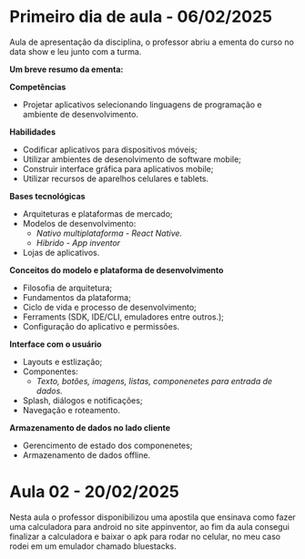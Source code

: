 # Primeiro dia de aula - 06/02/2025

Aula de apresentação da disciplina, o professor abriu a ementa do curso no data show e leu junto com a turma. 

**Um breve resumo da ementa:**

**Competências** 
- Projetar aplicativos selecionando linguagens de programação e ambiente de desenvolvimento. 

**Habilidades**
- Codificar aplicativos para dispositivos móveis; 
- Utilizar ambientes de desenolvimento de software mobile;
- Construir interface gráfica para aplicativos mobile;
- Utilizar recursos de aparelhos celulares e tablets. 

**Bases tecnológicas**

  - Arquiteturas e plataformas de mercado;
  - Modelos de desenvolvimento:
     * *Nativo multiplataforma - React Native.* 
     * *Hibrido - App inventor*
  - Lojas de aplicativos.

**Conceitos do modelo e plataforma de desenvolvimento**

  - Filosofia de arquitetura;
  - Fundamentos da plataforma;
  - Ciclo de vida e processo de desenvolvimento;
  - Ferraments (SDK, IDE/CLI, emuladores entre outros.);
  - Configuração do aplicativo e permissões. 

**Interface com o usuário**

  - Layouts e estlização;
  - Componentes:
     * *Texto, botões, imagens, listas, componenetes para entrada de dados.* 
  - Splash, diálogos e notificações;
  - Navegação e roteamento. 

**Armazenamento de dados no lado cliente**

  - Gerencimento de estado dos componenetes; 
  - Armazenamento de dados offline. 


# Aula 02 - 20/02/2025

Nesta aula o professor disponibilizou uma apostila que ensinava como fazer uma calculadora para android no site appinventor, ao fim da aula consegui finalizar a calculadora e baixar o apk para rodar no celular, no meu caso rodei em um emulador chamado bluestacks. 

